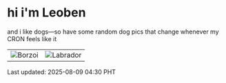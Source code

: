 # hi i'm Leoben

and i like dogs—so have some random dog pics that change whenever my CRON feels like it

|  |  |
|--------|----------|
| ![Borzoi](https://random-dog-vercel.vercel.app/api/random-borzoi?v=1754685041) | ![Labrador](https://random-dog-vercel.vercel.app/api/random-labrador?v=1754685041) |

Last updated: 2025-08-09 04:30 PHT
